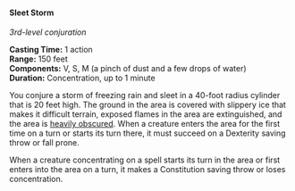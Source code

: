 #### Sleet Storm
<!-- markdownlint-disable link-image-reference-definitions -->
[_metadata_:spell_name]:- "Sleet Storm"
[_metadata_:spell_level]:- "3"
[_metadata_:spell_school]:- "conjuration"
[_metadata_:ritual]:- "false"
[_metadata_:casting_time_amount]:- "1"
[_metadata_:casting_time_unit]:- "action"
[_metadata_:range]:- "150 feet"
[_metadata_:target]:- "a 40-foot radius cylinder that is 20 feet high"
[_metadata_:components_verbal]:- "true"
[_metadata_:components_somatic]:- "true"
[_metadata_:components_material]:- "true"
[_metadata_:components_material_description]:- "a pinch of dust and a few drops of water"
[_metadata_:duration]:- "1 minute"
[_metadata_:concentration]:- "true"
[_metadata_:saving_throw]:- "Dexterity, Constitution"
[_metadata_:saving_throw_success]:- "avoids_effect, special"
[_metadata_:compared_to_wotc_srd_5.1]:- "mechanics_same_wording_different"
[_metadata_:compared_to_a5e_srd]:- "mechanics_same_wording_different"
<!-- markdownlint-disable-next-line no-emphasis-as-heading -->
_3rd-level conjuration_

**Casting Time:** 1 action \
**Range:** 150 feet \
**Components:** V, S, M (a pinch of dust and a few drops of water) \
**Duration:** Concentration, up to 1 minute

You conjure a storm of freezing rain and sleet in a 40-foot radius cylinder that is 20 feet high.
The ground in the area is covered with slippery ice that makes it difficult terrain, exposed flames in the area are extinguished, and the area is [heavily obscured](#Exploration_Environment_senses_and_awareness).
When a creature enters the area for the first time on a turn or starts its turn there, it must succeed on a Dexterity saving throw or fall prone.

When a creature concentrating on a spell starts its turn in the area or first enters into the area on a turn, it makes a Constitution saving throw or loses concentration.
